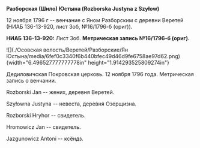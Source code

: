 **Разборская (Шило) Юстына (Rozborska Justyna z Szyłow)**

12 ноября 1796 г -- венчание с Яном Разборским с деревни Веретей (НИАБ
136-13-920, лист 3об, №16/1796-б (ориг)).

**НИАБ 136-13-920:** Лист 3об. **Метрическая запись №16/1796-б (ориг).**

![](./Осовская волость/Веретей/Разборские/Ян Юстына/media/6fef0c3340f6b440bfec49d46d9fe6758ae97d62.png){width="6.496527777777778in"
height="1.914293525809274in"}

Дедиловичская Покровская церковь. 12 ноября 1796 года. Метрическая
запись о венчании.

Rozborski Jan -- жених, деревня Веретей.

Szyłowna Justyna -- невеста, деревня Озерщизна.

Rozborski Hryhor -- свидетель.

Hromowicz Jan -- свидетель.

Jazgunowicz Antoni -- ксёндз.
